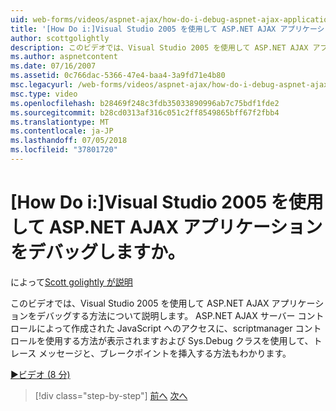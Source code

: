 ```yaml
---
uid: web-forms/videos/aspnet-ajax/how-do-i-debug-aspnet-ajax-applications-using-visual-studio-2005
title: '[How Do i:]Visual Studio 2005 を使用して ASP.NET AJAX アプリケーションをデバッグしますか。 | Microsoft Docs'
author: scottgolightly
description: このビデオでは、Visual Studio 2005 を使用して ASP.NET AJAX アプリケーションをデバッグする方法について説明します。 JavaScript へのアクセスに、scriptmanager コントロールを使用する方法が表示されます.
ms.author: aspnetcontent
ms.date: 07/16/2007
ms.assetid: 0c766dac-5366-47e4-baa4-3a9fd71e4b80
msc.legacyurl: /web-forms/videos/aspnet-ajax/how-do-i-debug-aspnet-ajax-applications-using-visual-studio-2005
msc.type: video
ms.openlocfilehash: b28469f248c3fdb35033890996ab7c75bdf1fde2
ms.sourcegitcommit: b28cd0313af316c051c2ff8549865bff67f2fbb4
ms.translationtype: MT
ms.contentlocale: ja-JP
ms.lasthandoff: 07/05/2018
ms.locfileid: "37801720"
---
```

<a name="how-do-i-debug-aspnet-ajax-applications-using-visual-studio-2005"></a>[How Do i:]Visual Studio 2005 を使用して ASP.NET AJAX アプリケーションをデバッグしますか。
====================
によって[Scott golightly が説明](https://github.com/scottgolightly)

このビデオでは、Visual Studio 2005 を使用して ASP.NET AJAX アプリケーションをデバッグする方法について説明します。 ASP.NET AJAX サーバー コントロールによって作成された JavaScript へのアクセスに、scriptmanager コントロールを使用する方法が表示されますおよび Sys.Debug クラスを使用して、トレース メッセージと、ブレークポイントを挿入する方法もわかります。

[&#9654;ビデオ (8 分)](https://channel9.msdn.com/Blogs/ASP-NET-Site-Videos/how-do-i-debug-aspnet-ajax-applications-using-visual-studio-2005)

> [!div class="step-by-step"]
> [前へ](how-do-i-use-the-aspnet-ajax-profile-services.md)
> [次へ](how-do-i-build-a-custom-aspnet-ajax-server-control.md)
